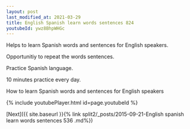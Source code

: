 ```yaml
---
layout: post
last_modified_at: 2021-03-29
title: English Spanish learn words sentences 824 
youtubeId: ywz8BhpWHGc
---
```

 
 
Helps to learn Spanish words and sentences for English speakers.

Opportunitiy to repeat the words sentences. 

Practice Spanish language. 
 
10 minutes practice every day. 
 
How to learn Spanish words and sentences for English speakers 
 
{% include youtubePlayer.html id=page.youtubeId %}
 
 
[Next]({{ site.baseurl }}{% link  split2/_posts/2015-09-21-English spanish learn words sentences 536 .md%})
 
